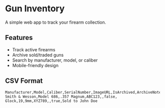 # Gun Inventory

A simple web app to track your firearm collection.

## Features

- Track active firearms
- Archive sold/traded guns
- Search by manufacturer, model, or caliber
- Mobile-friendly design

## CSV Format

```csv
Manufacturer,Model,Caliber,SerialNumber,ImageURL,IsArchived,ArchiveNotes
Smith & Wesson,Model 686,.357 Magnum,ABC123,,false,
Glock,19,9mm,XYZ789,,true,Sold to John Doe
```
